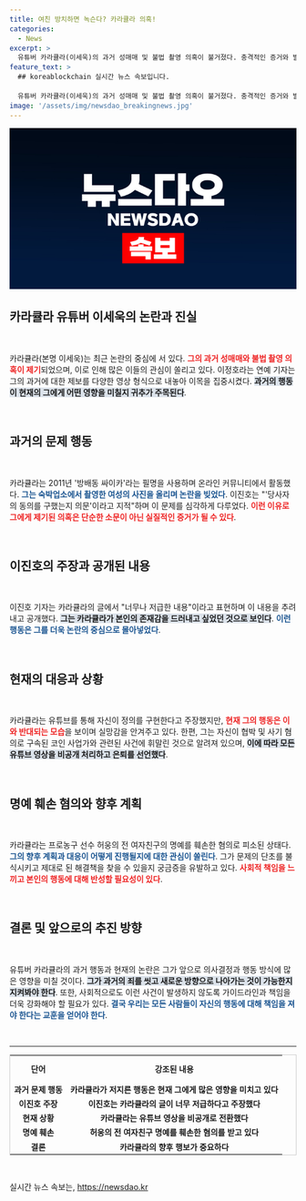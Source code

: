 ```yaml
---
title: 여친 방치하면 녹슨다? 카라큘라 의혹!
categories:
  - News
excerpt: >
  유튜버 카라큘라(이세욱)의 과거 성매매 및 불법 촬영 의혹이 불거졌다. 충격적인 증거와 발언이 공개되며 팬들의 분노가 커지고 있는 가운데, 그는 유튜브 활동 중단을 선언했다.
feature_text: >
  ## koreablockchain 실시간 뉴스 속보입니다.

  유튜버 카라큘라(이세욱)의 과거 성매매 및 불법 촬영 의혹이 불거졌다. 충격적인 증거와 발언이 공개되며 팬들의 분노가 커지고 있는 가운데, 그는 유튜브 활동 중단을 선언했다.
image: '/assets/img/newsdao_breakingnews.jpg'
---
```


<p><img src="/assets/img/newsdao_breakingnews.jpg" alt="koreablockchain 속보" /></p>

<h2 data-ke-size="size26">카라큘라 유튜버 이세욱의 논란과 진실</h2>

<p data-ke-size="size16">&nbsp;</p>

<p>카라큘라(본명 이세욱)는 최근 논란의 중심에 서 있다. <b><span style="color: #ee2323;">그의 과거 성매매와 불법 촬영 의혹이 제기</span></b>되었으며, 이로 인해 많은 이들의 관심이 쏠리고 있다. 이정호라는 연예 기자는 그의 과거에 대한 제보를 다양한 영상 형식으로 내놓아 이목을 집중시켰다. <b><span style="background-color: #21538527;">과거의 행동이 현재의 그에게 어떤 영향을 미칠지 귀추가 주목된다</span></b>. </p>

<p><br></p>

<h2 data-ke-size="size26">과거의 문제 행동</h2>

<p data-ke-size="size16">&nbsp;</p>

<p>카라큘라는 2011년 '방배동 싸이카'라는 필명을 사용하며 온라인 커뮤니티에서 활동했다. <b><span style="color: #1a5490;">그는 숙박업소에서 촬영한 여성의 사진을 올리며 논란을 빚었다</span></b>. 이진호는 "'당사자의 동의를 구했는지 의문'이라고 지적"하며 이 문제를 심각하게 다루었다. <b><span style="color: #ee2323;">이런 이유로 그에게 제기된 의혹은 단순한 소문이 아닌 실질적인 증거가 될 수 있다</span></b>. </p>

<p><br></p>

<h2 data-ke-size="size26">이진호의 주장과 공개된 내용</h2>

<p data-ke-size="size16">&nbsp;</p>

<p>이진호 기자는 카라큘라의 글에서 "너무나 저급한 내용"이라고 표현하며 이 내용을 추려내고 공개했다. <b><span style="background-color: #21538527;">그는 카라큘라가 본인의 존재감을 드러내고 싶었던 것으로 보인다</span></b>. <b><span style="color: #1a5490;">이런 행동은 그를 더욱 논란의 중심으로 몰아넣었다</span></b>. </p>

<p><br></p>

<h2 data-ke-size="size26">현재의 대응과 상황</h2>

<p data-ke-size="size16">&nbsp;</p>

<p>카라큘라는 유튜브를 통해 자신이 정의를 구현한다고 주장했지만, <b><span style="color: #ee2323;">현재 그의 행동은 이와 반대되는 모습</span></b>을 보이며 실망감을 안겨주고 있다. 한편, 그는 자신이 협박 및 사기 혐의로 구속된 코인 사업가와 관련된 사건에 휘말린 것으로 알려져 있으며, <b><span style="background-color: #21538527;">이에 따라 모든 유튜브 영상을 비공개 처리하고 은퇴를 선언했다</span></b>. </p>

<p><br></p>

<h2 data-ke-size="size26">명예 훼손 혐의와 향후 계획</h2>

<p data-ke-size="size16">&nbsp;</p>

<p>카라큘라는 프로농구 선수 허웅의 전 여자친구의 명예를 훼손한 혐의로 피소된 상태다. <b><span style="color: #1a5490;">그의 향후 계획과 대응이 어떻게 진행될지에 대한 관심이 쏠린다</span></b>. 그가 문제의 단초를 불식시키고 제대로 된 해결책을 찾을 수 있을지 궁금증을 유발하고 있다. <b><span style="color: #ee2323;">사회적 책임을 느끼고 본인의 행동에 대해 반성할 필요성이 있다</span></b>.</p>

<p><br></p>

<h2 data-ke-size="size26">결론 및 앞으로의 추진 방향</h2>

<p data-ke-size="size16">&nbsp;</p>

<p>유튜버 카라큘라의 과거 행동과 현재의 논란은 그가 앞으로 의사결정과 행동 방식에 많은 영향을 미칠 것이다. <b><span style="background-color: #21538527;">그가 과거의 죄를 씻고 새로운 방향으로 나아가는 것이 가능한지 지켜봐야 한다</span></b>. 또한, 사회적으로도 이런 사건이 발생하지 않도록 가이드라인과 책임을 더욱 강화해야 할 필요가 있다. <b><span style="color: #1a5490;">결국 우리는 모든 사람들이 자신의 행동에 대해 책임을 져야 한다는 교훈을 얻어야 한다</span></b>. </p>

<p><br></p>

<hr />

<table style="width: 100%; border: 1px solid #ccc;">
 <tr>
 <th style="text-align: center; height: 40px;">단어</th>
 <th style="text-align: center; height: 40px;">강조된 내용</th>
 </tr>
 <tr>
 <td style="text-align: center; height: 17px;"><b>과거 문제 행동</b></td>
 <td style="text-align: center; height: 17px;"><b>카라큘라가 저지른 행동은 현재 그에게 많은 영향을 미치고 있다</b></td>
 </tr>
 <tr>
 <td style="text-align: center; height: 17px;"><b>이진호 주장</b></td>
 <td style="text-align: center; height: 17px;"><b>이진호는 카라큘라의 글이 너무 저급하다고 주장했다</b></td>
 </tr>
 <tr>
 <td style="text-align: center; height: 17px;"><b>현재 상황</b></td>
 <td style="text-align: center; height: 17px;"><b>카라큘라는 유튜브 영상을 비공개로 전환했다</b></td>
 </tr>
 <tr>
 <td style="text-align: center; height: 17px;"><b>명예 훼손</b></td>
 <td style="text-align: center; height: 17px;"><b>허웅의 전 여자친구 명예를 훼손한 혐의를 받고 있다</b></td>
 </tr>
 <tr>
 <td style="text-align: center; height: 17px;"><b>결론</b></td>
 <td style="text-align: center; height: 17px;"><b>카라큘라의 향후 행보가 중요하다</b></td>
 </tr>
 </table>

<p data-ke-size="size16">&nbsp;</p>
실시간 뉴스 속보는, <a href="https://newsdao.kr" rel="dofollow">https://newsdao.kr</a>



